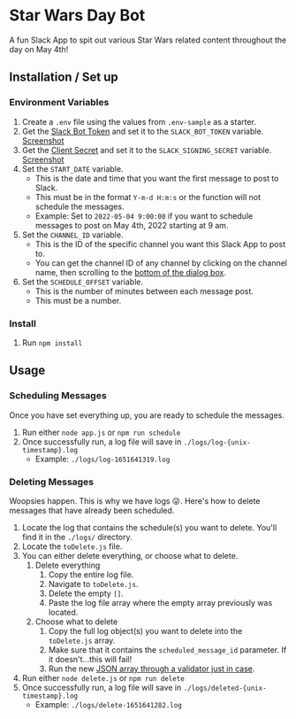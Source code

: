 # Star Wars Day Bot
A fun Slack App to spit out various Star Wars related content throughout the day on May 4th!

## Installation / Set up
### Environment Variables
1. Create a `.env` file using the values from `.env-sample` as a starter.
2. Get the [Slack Bot Token](https://api.slack.com/apps/A03EA4GSY6M/oauth?success=1#bot-token-container) and set it to the `SLACK_BOT_TOKEN` variable. [Screenshot](./readme/bot-token.png)
3. Get the [Client Secret](https://api.slack.com/apps/A03EA4GSY6M/general?#change_secret_form_3486152916225) and set it to the `SLACK_SIGNING_SECRET` variable. [Screenshot](./readme/client-secret.png)
4. Set the `START_DATE` variable.
    * This is the date and time that you want the first message to post to Slack. 
    * This must be in the format `Y-m-d H:m:s` or the function will not schedule the messages. 
    * Example: Set to `2022-05-04 9:00:00` if you want to schedule messages to post on May 4th, 2022 starting at 9 am.
5. Set the `CHANNEL_ID` variable.
    * This is the ID of the specific channel you want this Slack App to post to. 
    * You can get the channel ID of any channel by clicking on the channel name, then scrolling to the [bottom of the dialog box](./readme/channel-id.png).
6. Set the `SCHEDULE_OFFSET` variable.
    * This is the number of minutes between each message post.
    * This must be a number.

### Install
1. Run `npm install`

## Usage
### Scheduling Messages
Once you have set everything up, you are ready to schedule the messages.
1. Run either `node app.js` or `npm run schedule`
2. Once successfully run, a log file will save in `./logs/log-{unix-timestamp}.log`
    * Example: `./logs/log-1651641319.log`

### Deleting Messages
Woopsies happen. This is why we have logs 😜.
Here's how to delete messages that have already been scheduled.
1. Locate the log that contains the schedule(s) you want to delete. You'll find it in the `./logs/` directory.
2. Locate the `toDelete.js` file.
3. You can either delete everything, or choose what to delete.
    1. Delete everything
       1. Copy the entire log file.
       2. Navigate to `toDelete.js`.
       3. Delete the empty `[]`.
       4. Paste the log file array where the empty array previously was located.
    2. Choose what to delete
       1. Copy the full log object(s) you want to delete into the `toDelete.js` array. 
       2. Make sure that it contains the `scheduled_message_id` parameter. If it doesn't...this will fail!
       3. Run the new [JSON array through a validator just in case](https://jsonlint.com/).
4. Run either `node delete.js` or `npm run delete`
5. Once successfully run, a log file will save in `./logs/deleted-{unix-timestamp}.log`
   * Example: `./logs/delete-1651641282.log`